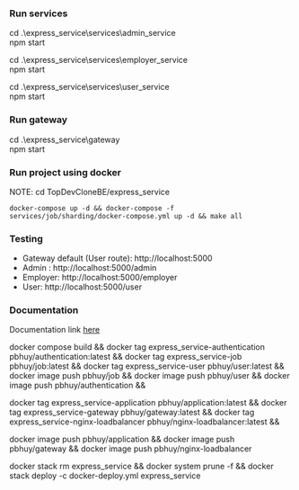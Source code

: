 ### Run services

cd .\express_service\services\admin_service\
npm start

cd .\express_service\services\employer_service\
npm start

cd .\express_service\services\user_service\
npm start

### Run gateway

cd .\express_service\gateway\
npm start

### Run project using docker

NOTE: cd TopDevCloneBE/express_service

```
docker-compose up -d && docker-compose -f services/job/sharding/docker-compose.yml up -d && make all
```

### Testing

- Gateway default (User route): http://localhost:5000
- Admin : http://localhost:5000/admin
- Employer: http://localhost:5000/employer
- User: http://localhost:5000/user

### Documentation

Documentation link [here](https://documenter.getpostman.com/view/34533462/2sA3Bt1UTM)

docker compose build &&
docker tag express_service-authentication pbhuy/authentication:latest &&
docker tag express_service-job pbhuy/job:latest &&
docker tag express_service-user pbhuy/user:latest &&
docker image push pbhuy/job &&
docker image push pbhuy/user &&
docker image push pbhuy/authentication &&

docker tag express_service-application pbhuy/application:latest &&
docker tag express_service-gateway pbhuy/gateway:latest &&
docker tag express_service-nginx-loadbalancer pbhuy/nginx-loadbalancer:latest &&

docker image push pbhuy/application &&
docker image push pbhuy/gateway &&
docker image push pbhuy/nginx-loadbalancer

docker stack rm express_service && docker system prune -f && docker stack deploy -c docker-deploy.yml express_service
